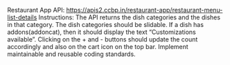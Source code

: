 Restaurant App
API:
https://apis2.ccbp.in/restaurant-app/restaurant-menu-list-details
Instructions:
The API returns the dish categories and the dishes in that category.
The dish categories should be slidable.
If a dish has addons(addoncat), then it should display the text “Customizations available”.
Clicking on the + and - buttons should update the count accordingly and also on the cart icon on the top bar.
Implement maintainable and reusable coding standards.
